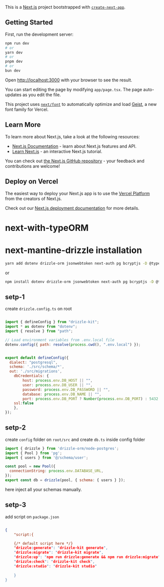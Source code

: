 This is a [Next.js](https://nextjs.org) project bootstrapped with [`create-next-app`](https://nextjs.org/docs/app/api-reference/cli/create-next-app).

## Getting Started

First, run the development server:

```bash
npm run dev
# or
yarn dev
# or
pnpm dev
# or
bun dev
```

Open [http://localhost:3000](http://localhost:3000) with your browser to see the result.

You can start editing the page by modifying `app/page.tsx`. The page auto-updates as you edit the file.

This project uses [`next/font`](https://nextjs.org/docs/app/building-your-application/optimizing/fonts) to automatically optimize and load [Geist](https://vercel.com/font), a new font family for Vercel.

## Learn More

To learn more about Next.js, take a look at the following resources:

- [Next.js Documentation](https://nextjs.org/docs) - learn about Next.js features and API.
- [Learn Next.js](https://nextjs.org/learn) - an interactive Next.js tutorial.

You can check out [the Next.js GitHub repository](https://github.com/vercel/next.js) - your feedback and contributions are welcome!

## Deploy on Vercel

The easiest way to deploy your Next.js app is to use the [Vercel Platform](https://vercel.com/new?utm_medium=default-template&filter=next.js&utm_source=create-next-app&utm_campaign=create-next-app-readme) from the creators of Next.js.

Check out our [Next.js deployment documentation](https://nextjs.org/docs/app/building-your-application/deploying) for more details.
# next-with-typeORM
# next-mantine-drizzle installation

```bash
yarn add dotenv drizzle-orm jsonwebtoken next-auth pg bcryptjs -D @types/jsonwebtoken @types/pg drizzle-kit
```
or
<br/>

```bash
npm install dotenv drizzle-orm jsonwebtoken next-auth pg bcryptjs -D @types/jsonwebtoken @types/pg drizzle-kit
```

## setp-1
create `drizzle.config.ts` on root

```js

import { defineConfig } from "drizzle-kit";
import * as dotenv from "dotenv";
import { resolve } from "path";

// Load environment variables from .env.local file
dotenv.config({ path: resolve(process.cwd(), ".env.local") });


export default defineConfig({
  dialect: "postgresql",
  schema: './src/schema/*',
  out: './src/migrations',
    dbCredentials: {
        host: process.env.DB_HOST || "",
        user: process.env.DB_USER || "",
        password: process.env.DB_PASSWORD || "",
        database: process.env.DB_NAME || "",
        port: process.env.DB_PORT ? Number(process.env.DB_PORT) : 5432,
    ssl:false
    },
});
```
## setp-2
create `config` folder on `root/src` and create `db.ts` inside config folder

```js
import { drizzle } from 'drizzle-orm/node-postgres';
import { Pool } from 'pg';
import { users } from '@/schema/user';

const pool = new Pool({
  connectionString: process.env.DATABASE_URL,
});
export const db = drizzle(pool, { schema: { users } });
```

here inject all your schemas manually.

## setp-3
add script on `package.json`

```json

{
    "script:{

    {/* default script here */}
    "drizzle:generate": "drizzle-kit generate",
    "drizzle:migrate": "drizzle-kit migrate",
    "drizzle:up": "npm run drizzle:generate && npm run drizzle:migrate",
    "drizzle:check": "drizzle-kit check",
    "drizzle:studio": "drizzle-kit studio"
    
    }
}

```






